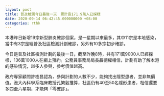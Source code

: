 ```yaml
---
layout: post
title: 普及檢測今日最後一天　累計逾171.9萬人已採樣
date: 2020-09-14 06:42:45.000000000 +08:00
categories: rthk
---
```


本港昨日新增19宗新型肺炎確診個案，是一星期以來最多，其中11宗是本地感染，當中有3宗是經普及社區檢測計劃確診，另外有10多宗初步確診。

今日是普及社區檢測計劃的最後一日，截至昨晚8時，共有171萬9000人已經採樣，136萬1000人在網上預約。公務員事務局局長聶德權相信，計劃有助了解本港的感染情況，越多人參與，參考價值越高。

政府專家顧問許樹昌認為，參與計劃的人數不少，能夠找出隱型患者，並非無價值。港大內科學系臨床教授孔繁毅推算，社區仍有40至50名隱形患者，相信還要多四至六星期，才能夠「零確診」。

